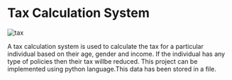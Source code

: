 # Tax Calculation System
![tax](https://user-images.githubusercontent.com/80764179/116704162-b8a10800-a9e8-11eb-9d3e-2db0fc344e0b.jpg)

A tax calculation system is used to calculate the tax for a particular individual based on their age, gender and income. If the individual has any type of policies then their tax willbe reduced. This project can be implemented using python language.This data has been stored in a file.
